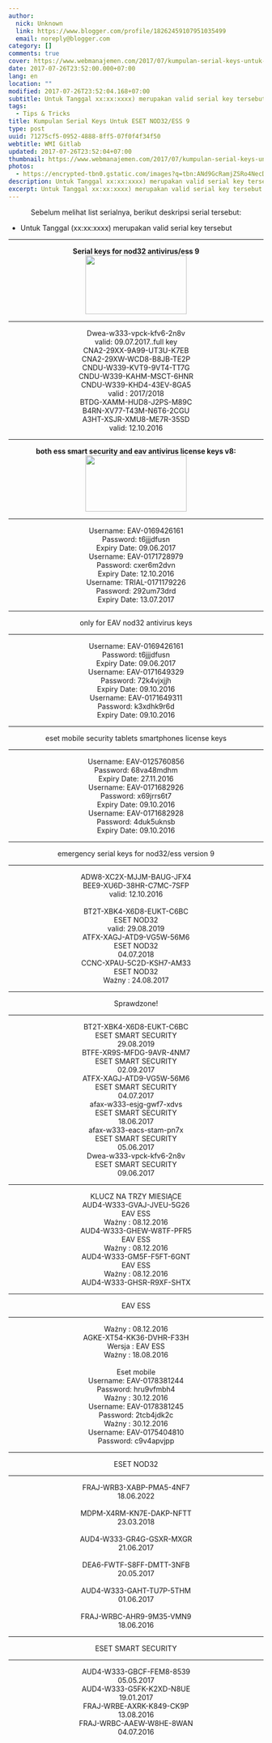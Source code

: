 ```yaml
---
author:
  nick: Unknown
  link: https://www.blogger.com/profile/18262459107951035499
  email: noreply@blogger.com
category: []
comments: true
cover: https://www.webmanajemen.com/2017/07/kumpulan-serial-keys-untuk-eset/34f7cf5800af1c0d6e6c6b21a55aa09b.jpeg
date: 2017-07-26T23:52:00.000+07:00
lang: en
location: ""
modified: 2017-07-26T23:52:04.168+07:00
subtitle: Untuk Tanggal xx:xx:xxxx) merupakan valid serial key tersebut
tags:
  - Tips & Tricks
title: Kumpulan Serial Keys Untuk ESET NOD32/ESS 9
type: post
uuid: 71275cf5-0952-4888-8ff5-07f0f4f34f50
webtitle: WMI Gitlab
updated: 2017-07-26T23:52:04+07:00
thumbnail: https://www.webmanajemen.com/2017/07/kumpulan-serial-keys-untuk-eset/34f7cf5800af1c0d6e6c6b21a55aa09b.jpeg
photos:
  - https://encrypted-tbn0.gstatic.com/images?q=tbn:ANd9GcRamjZSRo4NecDhkcMeytN2DOKXp_ZIaEw4c_3Cm8nFUsPJqU-Tgw
description: Untuk Tanggal xx:xx:xxxx) merupakan valid serial key tersebut
excerpt: Untuk Tanggal xx:xx:xxxx) merupakan valid serial key tersebut
---
```


<center>Sebelum melihat list serialnya, berikut deskripsi serial tersebut:</center><style amp-custom="">.induk{/* These are technically the same, but use both */   overflow-wrap: break-word;   word-wrap: break-word;    -ms-word-break: break-all;   /* This is the dangerous one in WebKit, as it breaks things wherever */   word-break: break-all;   /* Instead use this non-standard one: */   word-break: break-word;    /* Adds a hyphen where the word breaks, if supported (No Blink) */   -ms-hyphens: auto;   -moz-hyphens: auto;   -webkit-hyphens: auto;   hyphens: auto;  } </style> <div class="induk"><ul><li>Untuk Tanggal (xx:xx:xxxx) merupakan valid serial key tersebut</li></ul></div><center><hr><b>Serial keys for nod32 antivirus/ess 9<div class="separator" style="clear: both; text-align: center;"><a href="https://encrypted-tbn0.gstatic.com/images?q=tbn:ANd9GcRamjZSRo4NecDhkcMeytN2DOKXp_ZIaEw4c_3Cm8nFUsPJqU-Tgw" imageanchor="1" style="margin-left: 1em; margin-right: 1em;" rel="noopener noreferer nofollow"><img border="0" data-original-height="244" data-original-width="416" height="116" src="https://encrypted-tbn0.gstatic.com/images?q=tbn:ANd9GcRamjZSRo4NecDhkcMeytN2DOKXp_ZIaEw4c_3Cm8nFUsPJqU-Tgw" width="200"></a></div></b><hr>Dwea-w333-vpck-kfv6-2n8v<br>valid: 09.07.2017..full key<br>CNA2-29XX-9A99-UT3U-K7EB<br>CNA2-29XW-WCD8-B8JB-TE2P<br>CNDU-W339-KVT9-9VT4-TT7G<br>CNDU-W339-KAHM-MSCT-6HNR<br>CNDU-W339-KHD4-43EV-8GA5<br>valid : 2017/2018<br>BTDG-XAMM-HUD8-J2PS-M89C<br>B4RN-XV77-T43M-N6T6-2CGU<br>A3HT-XSJR-XMU8-ME7R-35SD<br>valid: 12.10.2016 <hr><b>both ess smart security and eav antivirus license keys v8:<div class="separator" style="clear: both; text-align: center;"><a href="https://3.bp.blogspot.com/-WCVxPY4PqBw/WM6wAJBSvJI/AAAAAAAAAS4/x6vxmalvhWQzD7DPncEDUEwwLwPm2ERCQCLcB/s415/eset-smart-security-9-license-keys.jpg" imageanchor="1" style="margin-left: 1em; margin-right: 1em;" rel="noopener noreferer nofollow"><img border="0" data-original-height="233" data-original-width="415" height="111" src="https://3.bp.blogspot.com/-WCVxPY4PqBw/WM6wAJBSvJI/AAAAAAAAAS4/x6vxmalvhWQzD7DPncEDUEwwLwPm2ERCQCLcB/s200/eset-smart-security-9-license-keys.jpg" width="200"></a></div></b><hr>Username: EAV-0169426161<br>Password: t6jjjdfusn<br>Expiry Date: 09.06.2017<br>Username: EAV-0171728979<br>Password: cxer6m2dvn<br>Expiry Date: 12.10.2016<br>Username: TRIAL-0171179226<br>Password: 292um73drd<br>Expiry Date: 13.07.2017<br><hr>only for EAV nod32 antivirus keys<br><hr>Username: EAV-0169426161<br>Password: t6jjjdfusn<br>Expiry Date: 09.06.2017<br>Username: EAV-0171649329<br>Password: 72k4vjxjjh<br>Expiry Date: 09.10.2016<br>Username: EAV-0171649311<br>Password: k3xdhk9r6d<br>Expiry Date: 09.10.2016<hr>eset mobile security tablets smartphones license keys<hr>Username: EAV-0125760856<br>Password: 68va48mdhm<br>Expiry Date: 27.11.2016<br>Username: EAV-0171682926<br>Password: x69jrrs6t7<br>Expiry Date: 09.10.2016<br>Username: EAV-0171682928<br>Password: 4duk5uknsb<br>Expiry Date: 09.10.2016<hr>emergency serial keys for nod32/ess version 9<hr>ADW8-XC2X-MJJM-BAUG-JFX4<br>BEE9-XU6D-38HR-C7MC-7SFP<br>valid: 12.10.2016</center><center><br>BT2T-XBK4-X6D8-EUKT-C6BC<br>ESET NOD32<br>valid: 29.08.2019<br>ATFX-XAGJ-ATD9-VG5W-56M6<br>ESET NOD32<br>04.07.2018<br>CCNC-XPAU-5C2D-KSH7-AM33<br>ESET NOD32<br>Ważny : 24.08.2017<hr>Sprawdzone!</center><center><hr>BT2T-XBK4-X6D8-EUKT-C6BC<br>ESET SMART SECURITY<br>29.08.2019<br>BTFE-XR9S-MFDG-9AVR-4NM7<br>ESET SMART SECURITY<br>02.09.2017<br>ATFX-XAGJ-ATD9-VG5W-56M6<br>ESET SMART SECURITY<br>04.07.2017</center><center>afax-w333-esjg-gwf7-xdvs<br>ESET SMART SECURITY<br>18.06.2017</center><center>afax-w333-eacs-stam-pn7x<br>ESET SMART SECURITY<br>05.06.2017</center><center>Dwea-w333-vpck-kfv6-2n8v<br>ESET SMART SECURITY<br>09.06.2017<br><hr>KLUCZ NA TRZY MIESIĄCE<br>AUD4-W333-GVAJ-JVEU-5G26<br>EAV ESS<br>Ważny : 08.12.2016<br>AUD4-W333-GHEW-W8TF-PFR5<br>EAV ESS<br>Ważny : 08.12.2016<br>AUD4-W333-GM5F-F5FT-6GNT<br>EAV ESS<br>Ważny : 08.12.2016<br>AUD4-W333-GHSR-R9XF-SHTX<hr>EAV ESS<hr>Ważny : 08.12.2016<br>AGKE-XT54-KK36-DVHR-F33H<br>Wersja : EAV ESS<br>Ważny : 18.08.2016<br><br>Eset mobile<br>Username: EAV-0178381244<br>Password: hru9vfmbh4<br>Ważny : 30.12.2016<br>Username: EAV-0178381245<br>Password: 2tcb4jdk2c<br>Ważny : 30.12.2016<br>Username: EAV-0175404810<br>Password: c9v4apvjpp<br><hr>ESET NOD32<hr>FRAJ-WRB3-XABP-PMA5-4NF7<br>18.06.2022<br><br>MDPM-X4RM-KN7E-DAKP-NFTT<br>23.03.2018<br><br>AUD4-W333-GR4G-GSXR-MXGR<br>21.06.2017<br><br>DEA6-FWTF-S8FF-DMTT-3NFB<br>20.05.2017<br><br>AUD4-W333-GAHT-TU7P-5THM<br>01.06.2017<br><br>FRAJ-WRBC-AHR9-9M35-VMN9<br>18.06.2016<br><hr>ESET SMART SECURITY<hr>AUD4-W333-GBCF-FEM8-8539<br>05.05.2017<br>AUD4-W333-G5FK-K2XD-N8UE<br>19.01.2017<br>FRAJ-WRBE-AXRK-K849-CK9P<br>13.08.2016<br>FRAJ-WRBC-AAEW-W8HE-8WAN<br>04.07.2016</center>